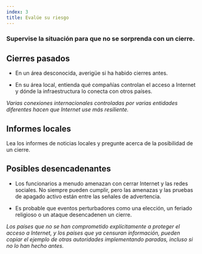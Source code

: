 ```yaml
---
index: 3
title: Evalúe su riesgo
---
```

### Supervise la situación para que no se sorprenda con un cierre.

## Cierres pasados

* En un área desconocida, averigüe si ha habido cierres antes.

* En su área local, entienda qué compañías controlan el acceso a Internet y dónde la infraestructura lo conecta con otros países.

*Varias conexiones internacionales controladas por varias entidades diferentes hacen que Internet use más resiliente.*

## Informes locales

Lea los informes de noticias locales y pregunte acerca de la posibilidad de un cierre.

## Posibles desencadenantes

*   Los funcionarios a menudo amenazan con cerrar Internet y las redes sociales. No siempre pueden cumplir, pero las amenazas y las pruebas de apagado activo están entre las señales de advertencia.

*   Es probable que eventos perturbadores como una elección, un feriado religioso o un ataque desencadenen un cierre.

*Los países que no se han comprometido explícitamente a proteger el acceso a Internet, y los países que ya censuran información, pueden copiar el ejemplo de otras autoridades implementando paradas, incluso si no lo han hecho antes.*